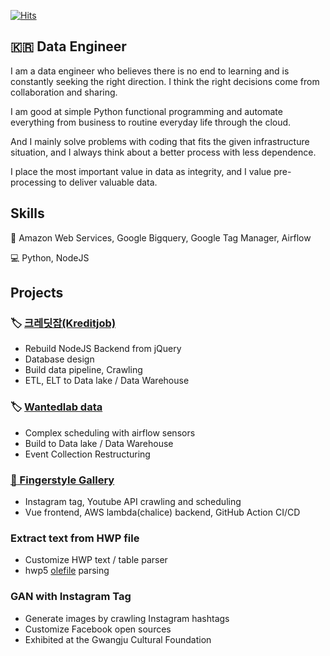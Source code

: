 [![Hits](https://hits.seeyoufarm.com/api/count/incr/badge.svg?url=https%3A%2F%2Fgithub.com%2Fjongwony)](https://hits.seeyoufarm.com)

## :kr: Data Engineer

I am a data engineer who believes there is no end to learning and is constantly seeking the right direction.
I think the right decisions come from collaboration and sharing.

I am good at simple Python functional programming and automate everything from business to routine everyday life through the cloud.

And I mainly solve problems with coding that fits the given infrastructure situation, and I always think about a better process with less dependence.

I place the most important value in data as integrity, and I value pre-processing to deliver valuable data.


## Skills

:dart: Amazon Web Services, Google Bigquery, Google Tag Manager, Airflow

:computer: Python, NodeJS

## Projects

### :label: [크레딧잡(Kreditjob)](https://kreditjob.com/)

- Rebuild NodeJS Backend from jQuery
- Database design
- Build data pipeline, Crawling
- ETL, ELT to Data lake / Data Warehouse

### :label: [Wantedlab data](https://wanted.co.kr/)

- Complex scheduling with airflow sensors
- Build to Data lake / Data Warehouse
- Event Collection Restructuring

### [:guitar: Fingerstyle Gallery](https://fingerstyle.jongwony.com)

- Instagram tag, Youtube API crawling and scheduling
- Vue frontend, AWS lambda(chalice) backend, GitHub Action CI/CD

### Extract text from HWP file

- Customize HWP text / table parser
- hwp5 [olefile](https://github.com/decalage2/olefile) parsing

### GAN with Instagram Tag

- Generate images by crawling Instagram hashtags
- Customize Facebook open sources
- Exhibited at the Gwangju Cultural Foundation
